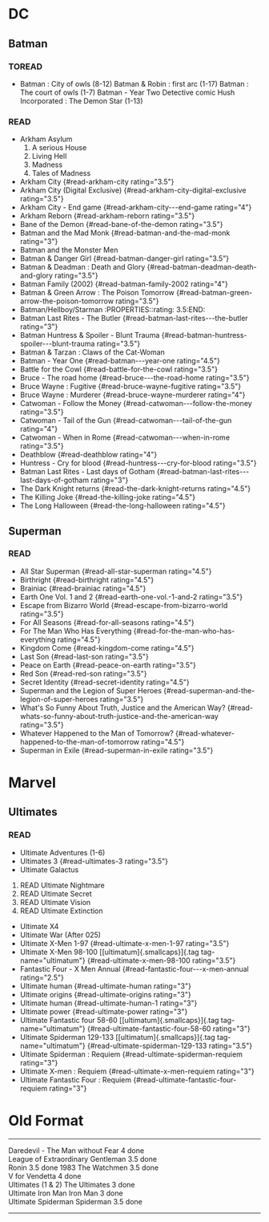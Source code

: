 # DC

## Batman

### TOREAD 
- Batman : City of owls (8-12)
Batman & Robin : first arc (1-17)
Batman : The court of owls (1-7)
Batman - Year Two
Detective comic
Hush
Incorporated : The Demon Star (1-13)

### READ 
- Arkham Asylum
  1. A serious House
  2. Living Hell
  3. Madness
  4. Tales of Madness
- Arkham City {#read-arkham-city rating="3.5"}
- Arkham City (Digital Exclusive) {#read-arkham-city-digital-exclusive rating="3.5"}
- Arkham City - End game {#read-arkham-city---end-game rating="4"}
- Arkham Reborn {#read-arkham-reborn rating="3.5"}
- Bane of the Demon {#read-bane-of-the-demon rating="3.5"}
- Batman and the Mad Monk {#read-batman-and-the-mad-monk rating="3"}
- Batman and the Monster Men
- Batman & Danger Girl {#read-batman-danger-girl rating="3.5"}
- Batman & Deadman : Death and Glory {#read-batman-deadman-death-and-glory rating="3.5"}
- Batman Family (2002) {#read-batman-family-2002 rating="4"}
- Batman & Green Arrow : The Poison Tomorrow {#read-batman-green-arrow-the-poison-tomorrow rating="3.5"}
- Batman/Hellboy/Starman
:PROPERTIES::rating: 3.5:END:
- Batman Last Rites - The Butler {#read-batman-last-rites---the-butler rating="3"}
- Batman Huntress & Spoiler - Blunt Trauma {#read-batman-huntress-spoiler---blunt-trauma rating="3.5"}
- Batman & Tarzan : Claws of the Cat-Woman
- Batman - Year One {#read-batman---year-one rating="4.5"}
- Battle for the Cowl {#read-battle-for-the-cowl rating="3.5"}
- Bruce - The road home {#read-bruce---the-road-home rating="3.5"}
- Bruce Wayne : Fugitive {#read-bruce-wayne-fugitive rating="3.5"}
- Bruce Wayne : Murderer {#read-bruce-wayne-murderer rating="4"}
- Catwoman - Follow the Money {#read-catwoman---follow-the-money rating="3.5"}
- Catwoman - Tail of the Gun {#read-catwoman---tail-of-the-gun rating="4"}
- Catwoman - When in Rome {#read-catwoman---when-in-rome rating="3.5"}
- Deathblow {#read-deathblow rating="4"}
- Huntress - Cry for blood {#read-huntress---cry-for-blood rating="3.5"}
- Batman Last Rites - Last days of Gotham {#read-batman-last-rites---last-days-of-gotham rating="3"}
- The Dark Knight returns {#read-the-dark-knight-returns rating="4.5"}
- The Killing Joke {#read-the-killing-joke rating="4.5"}
- The Long Halloween {#read-the-long-halloween rating="4.5"}
## Superman
### READ
- All Star Superman {#read-all-star-superman rating="4.5"}
- Birthright {#read-birthright rating="4.5"}
- Brainiac {#read-brainiac rating="4.5"}
- Earth One Vol. 1 and 2 {#read-earth-one-vol.-1-and-2 rating="3.5"}
- Escape from Bizarro World {#read-escape-from-bizarro-world rating="3.5"}
- For All Seasons {#read-for-all-seasons rating="4.5"}
- For The Man Who Has Everything {#read-for-the-man-who-has-everything rating="4.5"}
- Kingdom Come {#read-kingdom-come rating="4.5"}
- Last Son {#read-last-son rating="3.5"}
- Peace on Earth {#read-peace-on-earth rating="3.5"}
- Red Son {#read-red-son rating="3.5"}
- Secret Identity {#read-secret-identity rating="4.5"}
- Superman and the Legion of Super Heroes {#read-superman-and-the-legion-of-super-heroes rating="3.5"}
- What\'s So Funny About Truth, Justice and the American Way? {#read-whats-so-funny-about-truth-justice-and-the-american-way rating="3.5"}
- Whatever Happened to the Man of Tomorrow? {#read-whatever-happened-to-the-man-of-tomorrow rating="4.5"}
- Superman in Exile {#read-superman-in-exile rating="3.5"}

# Marvel
## Ultimates
### READ
- Ultimate Adventures (1-6)
- Ultimates 3 {#read-ultimates-3 rating="3.5"}
- Ultimate Galactus
1.  READ Ultimate Nightmare
2.  READ Ultimate Secret
3.  READ Ultimate Vision
4.  READ Ultimate Extinction
- Ultimate X4
- Ultimate War (After 025)
- Ultimate X-Men 1-97 {#read-ultimate-x-men-1-97 rating="3.5"}
- Ultimate X-Men 98-100 [[ultimatum]{.smallcaps}]{.tag tag-name="ultimatum"} {#read-ultimate-x-men-98-100 rating="3.5"}
- Fantastic Four - X Men Annual {#read-fantastic-four---x-men-annual rating="2.5"}
- Ultimate human {#read-ultimate-human rating="3"}
- Ultimate origins {#read-ultimate-origins rating="3"}
- Ultimate human {#read-ultimate-human-1 rating="3"}
- Ultimate power {#read-ultimate-power rating="3"}
- Ultimate Fantastic four 58-60 [[ultimatum]{.smallcaps}]{.tag tag-name="ultimatum"} {#read-ultimate-fantastic-four-58-60 rating="3"}
- Ultimate Spiderman 129-133 [[ultimatum]{.smallcaps}]{.tag tag-name="ultimatum"} {#read-ultimate-spiderman-129-133 rating="3.5"}
- Ultimate Spiderman : Requiem {#read-ultimate-spiderman-requiem rating="3"}
- Ultimate X-men : Requiem {#read-ultimate-x-men-requiem rating="3"}
- Ultimate Fantastic Four : Requiem {#read-ultimate-fantastic-four-requiem rating="3"}
# Old Format

  ----------------------------------- --------------- ----- ------ ------
  Daredevil - The Man without Fear                    4     done   
  League of Extraordinary Gentleman                   3.5   done   
  Ronin                                               3.5   done   1983
  The Watchmen                                        3.5   done   
  V for Vendetta                                      4     done   
  Ultimates (1 & 2)                   The Ultimates   3     done   
  Ultimate Iron Man                   Iron Man        3     done   
  Ultimate Spiderman                  Spiderman       3.5   done   
  ----------------------------------- --------------- ----- ------ ------
